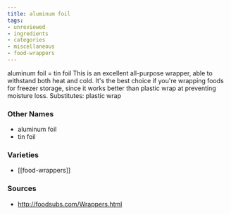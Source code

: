 ```yaml
---
title: aluminum foil
tags:
- unreviewed
- ingredients
- categories
- miscellaneous
- food-wrappers
---
```

aluminum foil = tin foil This is an excellent all-purpose wrapper, able to withstand both heat and cold. It's the best choice if you're wrapping foods for freezer storage, since it works better than plastic wrap at preventing moisture loss. Substitutes: plastic wrap

### Other Names

* aluminum foil
* tin foil

### Varieties

* [[food-wrappers]]

### Sources
* http://foodsubs.com/Wrappers.html
